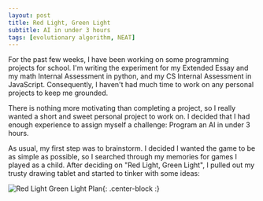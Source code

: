 ```yaml
---
layout: post
title: Red Light, Green Light
subtitle: AI in under 3 hours
tags: [evolutionary algorithm, NEAT]
---
```


For the past few weeks, I have been working on some programming projects for school. I'm writing the experiment for my Extended Essay and my math Internal Assessment in python, and my CS Internal Assessment in JavaScript. Consequently, I haven't had much time to work on any personal projects to keep me grounded. 

There is nothing more motivating than completing a project, so I really wanted a short and sweet personal project to work on. I decided that I had enough experience to assign myself a challenge: Program an AI in under 3 hours.

As usual, my first step was to brainstorm. I decided I wanted the game to be as simple as possible, so I searched through my memories for games I played as a child. After deciding on "Red Light, Green Light", I pulled out my trusty drawing tablet and started to tinker with some ideas:

![Red Light Green Light Plan](){: .center-block :}